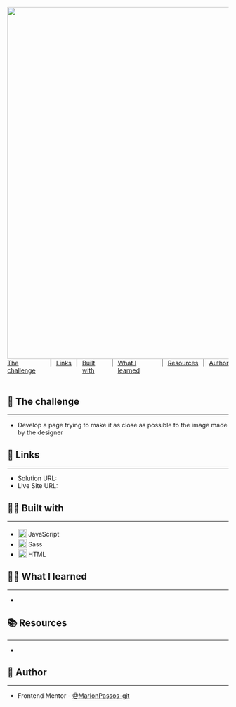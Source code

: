 
<h1 class="line-1 anim-typewriter">Chalenger</h1>



<img class="img__project " src="screen.gif">

<div class="links">
    <a href="#the_challenge">The challenge</a> |
     <a href="#links">Links</a> |
      <a href="#built_with">Built with</a> |
       <a href="#what_i_learned">What I learned</a> |
       <a href="#resources">Resources</a> |
       <a href="#author">Author</a> 
</div>

<h2 id="the_challenge"> 🌋 The challenge</h2>
<hr>

- Develop a page trying to make it as close as possible to the image made by the designer



<h2 id="links">🔗 Links</h2>
<hr>

- Solution URL: []()
- Live Site URL: []()


<h2 id="built_with">👷‍♂️ Built with</h2>
<hr>

-  <img class="icon" src="https://img.icons8.com/color/20/000000/javascript--v2.png"/> JavaScript
-  <img class="icon" src="https://img.icons8.com/color/20/000000/sass-avatar.png"/> Sass
-  <img class="icon" src="https://img.icons8.com/color/20/000000/html-5--v1.png"/> HTML



<h2 id="what_i_learned">👨‍🎓 What I learned</h2>
<hr>

- 




<h2 id="resources">📚 Resources</h2>
<hr>

- 


<h2 id="author">😬 Author</h2>
<hr>

- Frontend Mentor - [@MarlonPassos-git](https://www.frontendmentor.io/profile/MarlonPassos-git)

<style>
    .icon {
        transform: translateY(3px);
        width: 20px;
        height: 20px;                    
    }

    
    .links {
        display: flex;
        justify-content: center;
        gap: 10px;
        margin-bottom: 50px;
    }
    
    a {
        cursor: pointer;
        : none;
    }

    .img__project {
        width: 800px;
        margin: 0 auto;

    }

   .line-1{
    position: relative;
    top: 50%;  
    width: 100%;
    margin: 0 auto;
    font-size: 180%;
    text-align: center;
    white-space: nowrap;
    overflow: hidden;
    transform: translateY(-50%);    
}

/* Animation */
.anim-typewriter{
  animation: typewriter 4s steps(44) 1s 1 normal both
}
@keyframes typewriter{
  from{width: 0;}
  to{width: 24em;}
}


</style>